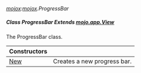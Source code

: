 _[mojox](../../modules/mojox/mojox-module.md):[mojox](../../modules/mojox/mojox-module.md).ProgressBar_
##### Class ProgressBar Extends [mojo.app.View](../../modules/mojo/mojo-app-view.md)
The ProgressBar class.

| Constructors | |
|:---|:---|
| [New](mojox-progressbar-new.md) | Creates a new progress bar. |
